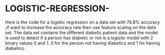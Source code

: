 # LOGISTIC-REGRESSION-
Here is the code for a logistic regression on a data set with 74.8% accuracy ,if want to increase the accuracy rate then use feature scaling on the data set.
The data set contains the different diabetic patient data and the model is used to detect if a person has diabetic or not is a logistic model with 2 binary values 0 and 1.
0 for the person not having diabetics and 1 for having diabetics.
